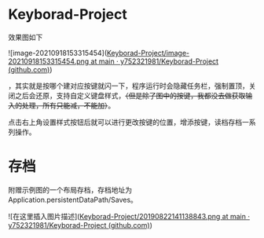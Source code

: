 # Keyborad-Project

效果图如下

![image-20210918153315454]([Keyborad-Project/image-20210918153315454.png at main · y752321981/Keyborad-Project (github.com)](https://github.com/y752321981/Keyborad-Project/blob/main/Image/image-20210918153315454.png))

，其实就是按哪个建对应按键就闪一下，程序运行时会隐藏任务栏，强制置顶，关闭之后会还原，支持自定义键盘样式，~~（但是除了图中的按键，我都没去做获取输入的处理，所有只能减，不能加）~~。

点击右上角设置样式按钮后就可以进行更改按键的位置，增添按键，读档存档一系列操作。

# 存档

附赠示例图的一个布局存档，存档地址为Application.persistentDataPath/Saves。

![在这里插入图片描述]([Keyborad-Project/20190822141138843.png at main · y752321981/Keyborad-Project (github.com)](https://github.com/y752321981/Keyborad-Project/blob/main/Image/20190822141138843.png))

